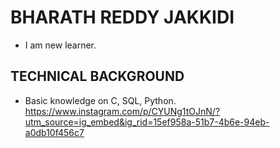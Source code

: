 # BHARATH REDDY JAKKIDI
- I am new learner.
## TECHNICAL BACKGROUND
- Basic knowledge on C, SQL, Python.
https://www.instagram.com/p/CYUNg1tOJnN/?utm_source=ig_embed&ig_rid=15ef958a-51b7-4b6e-94eb-a0db10f456c7
